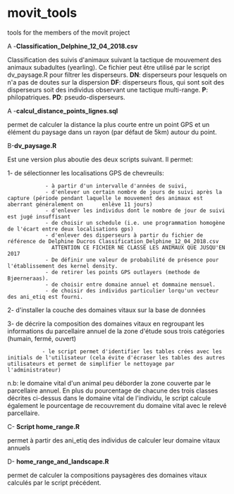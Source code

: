 # movit_tools
tools for the members of the movit project

A -**Classification_Delphine_12_04_2018.csv**

Classification des suivis d'animaux suivant la tactique de mouvement des animaux subadultes (yearling). Ce fichier peut être utilisé par le script dv_paysage.R pour filtrer les disperseurs.
**DN**: disperseurs pour lesquels on n'a pas de doutes sur la dispersion
**DF**: disperseurs flous, qui sont soit des disperseurs soit des individus observant une tactique multi-range. 
**P**: philopatriques.
**PD**: pseudo-disperseurs.

A -**calcul_distance_points_lignes.sql**

permet de calculer la distance la plus courte entre un point GPS et un élément du paysage dans un rayon (par défaut de 5km) autour du point.

B-**dv_paysage.R**

Est une version plus aboutie des deux scripts suivant. Il permet:

  1- de sélectionner les localisations GPS de chevreuils:
  
                - à partir d'un intervalle d'années de suivi,
                - d'enlever un certain nombre de jours de suivi après la capture (période pendant laquelle le mouvement des animaux est aberrant généralement on      enlève 11 jours) 
                - d'enlever les individus dont le nombre de jour de suivi est jugé insuffisant
                - de choisir un schedule (i.e. une programmation homogène de l'écart entre deux localisations gps)
                - d'enlever des disperseurs à partir du fichier de référence de Delphine Ducros Classification_Delphine_12_04_2018.csv
                  ATTENTION CE FICHIER NE CLASSE LES ANIMAUX QUE JUSQU'EN 2017
                - De définir une valeur de probabilité de présence pour l'établissement des kernel density.
                - de retirer les points GPS outlayers (methode de Bjøerneraas).
                - de choisir entre domaine annuel et dommaine mensuel.
                - de choisir des individus particulier lorqu'un vecteur des ani_etiq est fourni.
  
  2- d'installer la couche des domaines vitaux sur la base de données
  
  3- de décrire la composition des domaines vitaux en regroupant les informations du parcellaire annuel de la zone d'étude sous trois catégories (humain, fermé, ouvert)
  
               - le script permet d'identifier les tables crées avec les initials de l'utilisateur (cela évite d'écraser les tables des autres utilisateurs et permet de simplifier le nettoyage par l'administrateur)
  
  n.b: le domaine vital d'un animal peu déborder la zone couverte par le parcellaire annuel. En plus du pourcentage de chacune des trois classes décrites ci-dessus dans le domaine vital de l'individu, le script calcule également le pourcentage de recouvrement du domaine vital avec le relevé parcellaire.
  
C- **Script home_range.R**

permet à partir des ani_etiq des individus de calculer leur domaine vitaux annuels

D- **home_range_and_landscape.R**

permet de calculer la compositions paysagères des domaines vitaux calculés par le script précédent.
